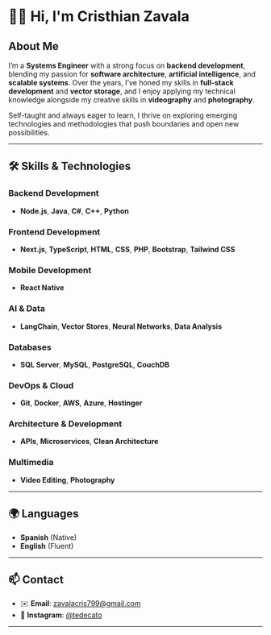 # 👨‍💻 Hi, I'm **Cristhian Zavala**  

## About Me  
I’m a **Systems Engineer** with a strong focus on **backend development**, blending my passion for **software architecture**, **artificial intelligence**, and **scalable systems**. Over the years, I’ve honed my skills in **full-stack development** and **vector storage**, and I enjoy applying my technical knowledge alongside my creative skills in **videography** and **photography**.

Self-taught and always eager to learn, I thrive on exploring emerging technologies and methodologies that push boundaries and open new possibilities.

---

## 🛠️ Skills & Technologies  
### **Backend Development**  
- **Node.js**, **Java**, **C#**, **C++**, **Python**

### **Frontend Development**  
- **Next.js**, **TypeScript**, **HTML**, **CSS**, **PHP**, **Bootstrap**, **Tailwind CSS**

### **Mobile Development**  
- **React Native**

### **AI & Data**  
- **LangChain**, **Vector Stores**, **Neural Networks**, **Data Analysis**

### **Databases**  
- **SQL Server**, **MySQL**, **PostgreSQL**, **CouchDB**

### **DevOps & Cloud**  
- **Git**, **Docker**, **AWS**, **Azure**, **Hostinger**

### **Architecture & Development**  
- **APIs**, **Microservices**, **Clean Architecture**

### **Multimedia**  
- **Video Editing**, **Photography**

---

## 🌍 Languages  
- **Spanish** (Native)  
- **English** (Fluent)

---

## 📫 Contact  
- ✉️ **Email**: [zavalacris799@gmail.com](mailto:zavalacris799@gmail.com)  
- 📸 **Instagram**: [@tedecato](https://www.instagram.com/tedecato/)

---

